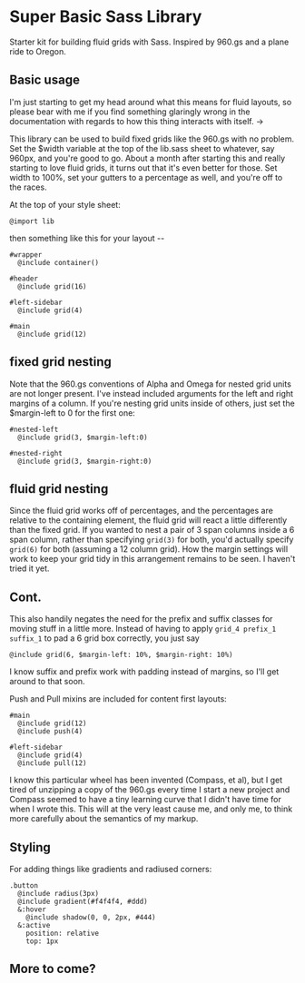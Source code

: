 Super Basic Sass Library
========================

Starter kit for building fluid grids with Sass.  Inspired by 960.gs and a plane ride to Oregon.

Basic usage
-----------

I'm just starting to get my head around what this means for fluid layouts, so please bear with me if you find something glaringly wrong in the documentation with regards to how this thing interacts with itself. ->

This library can be used to build fixed grids like the 960.gs with no problem.  Set the $width variable at the top of the lib.sass sheet to whatever, say 960px, and you're good to go.  About a month after starting this and really starting to love fluid grids, it turns out that it's even better for those.  Set width to 100%, set your gutters to a percentage as well, and you're off to the races.

At the top of your style sheet:

    @import lib

then something like this for your layout --

    #wrapper
      @include container()
        
    #header
      @include grid(16)
        
    #left-sidebar
      @include grid(4)
        
    #main
      @include grid(12)
        
fixed grid nesting
------------------

Note that the 960.gs conventions of Alpha and Omega for nested grid units are not longer present.  I've instead included arguments for the left and right margins of a column.  If you're nesting grid units inside of others, just set the $margin-left to 0 for the first one:

    #nested-left
      @include grid(3, $margin-left:0)
      
    #nested-right
      @include grid(3, $margin-right:0)
      
fluid grid nesting
------------------

Since the fluid grid works off of percentages, and the percentages are relative to the containing element, the fluid grid will react a little differently than the fixed grid.  If you wanted to nest a pair of 3 span columns inside a 6 span column, rather than specifying `grid(3)` for both, you'd actually specify `grid(6)` for both (assuming a 12 column grid).  How the margin settings will work to keep your grid tidy in this arrangement remains to be seen.  I haven't tried it yet.

Cont.
-----
        
This also handily negates the need for the prefix and suffix classes for moving stuff in a little more.  Instead of having to apply `grid_4 prefix_1 suffix_1` to pad a 6 grid box correctly, you just say

    @include grid(6, $margin-left: 10%, $margin-right: 10%)
    
I know suffix and prefix work with padding instead of margins, so I'll get around to that soon.

Push and Pull mixins are included for content first layouts:

    #main
      @include grid(12)
      @include push(4)
        
    #left-sidebar
      @include grid(4)
      @include pull(12)
        
I know this particular wheel has been invented (Compass, et al), but I get tired of unzipping a copy of the 960.gs every time I start a new project and Compass seemed to have a tiny learning curve that I didn't have time for when I wrote this.  This will at the very least cause me, and only me, to think more carefully about the semantics of my markup.

Styling
-------

For adding things like gradients and radiused corners:

    .button
      @include radius(3px)
      @include gradient(#f4f4f4, #ddd)
      &:hover
        @include shadow(0, 0, 2px, #444)
      &:active
        position: relative
        top: 1px
        
More to come?
-------------